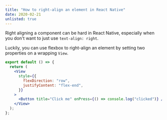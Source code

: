 ```yaml
---
title: "How to right-align an element in React Native"
date: 2020-02-21
unlisted: true
---
```


Right aligning a component can be hard in React Native, especially when you don't want to just use `text-align: right`.

Luckily, you can use flexbox to right-align an element by setting two properties on a wrapping `View`.

```jsx
export default () => {
  return (
    <View
      style={{
        flexDirection: "row",
        justifyContent: "flex-end",
      }}
    >
      <Button title="Click me" onPress={() => console.log("clicked")} />
    </View>
  );
};
```
